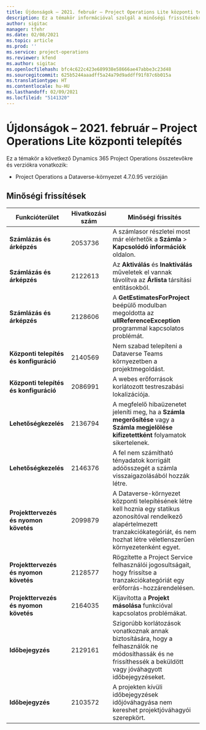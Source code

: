 ```yaml
---
title: Újdonságok – 2021. február – Project Operations Lite központi telepítés
description: Ez a témakör információval szolgál a minőségi frissítésekről, amelyek a Project Operations Lite központi telepítés 2021 februári kiadásában váltak elérhetővé.
author: sigitac
manager: tfehr
ms.date: 02/08/2021
ms.topic: article
ms.prod: ''
ms.service: project-operations
ms.reviewer: kfend
ms.author: sigitac
ms.openlocfilehash: bfc4c622c423e689938e58666ae47abbe3c23d48
ms.sourcegitcommit: 625b5244aaadff5a24a79d9addff91f87c6b015a
ms.translationtype: HT
ms.contentlocale: hu-HU
ms.lasthandoff: 02/09/2021
ms.locfileid: "5141320"
---
```

# <a name="whats-new-february-2021---project-operations-lite-deployment"></a>Újdonságok – 2021. február – Project Operations Lite központi telepítés

Ez a témakör a következő Dynamics 365 Project Operations összetevőkre és verziókra vonatkozik:

  - Project Operations a Dataverse-környezet 4.7.0.95 verzióján

## <a name="quality-updates"></a>Minőségi frissítések

| **Funkcióterület** | **Hivatkozási szám** | **Minőségi frissítés** |
| --- | --- | --- |
| **Számlázás és árképzés** | 2053736 | A számlasor részletei most már elérhetők a **Számla** > **Kapcsolódó információk** oldalon. |
| **Számlázás és árképzés** | 2122613 | Az **Aktiválás** és **Inaktiválás** műveletek el vannak távolítva az **Árlista** társítási entitásokból. |
| **Számlázás és árképzés** | 2128606 | A **GetEstimatesForProject** beépülő modulban megoldotta az **ullReferenceException** programmal kapcsolatos problémát. |
| **Központi telepítés és konfiguráció** | 2140569 | Nem szabad telepíteni a Dataverse Teams környezetben a projektmegoldást. |
| **Központi telepítés és konfiguráció** | 2086991 | A webes erőforrások korlátozott testreszabási lokalizációja. |
| **Lehetőségkezelés** | 2136794 | A megfelelő hibaüzenetet jeleníti meg, ha a **Számla megerősítése** vagy a **Számla megjelölése kifizetettként** folyamatok sikertelenek. |
| **Lehetőségkezelés** | 2146376 | A fel nem számítható tényadatok korrigált adóösszegét a számla visszaigazolásából hozzák létre. |
| **Projekttervezés és nyomon követés** | 2099879 | A Dataverse-környezet központi telepítésének létre kell hoznia egy statikus azonosítóval rendelkező alapértelmezett tranzakciókategóriát, és nem hozhat létre véletlenszerűen környezetenként egyet. |
| **Projekttervezés és nyomon követés** | 2128577 | Rögzítette a Project Service felhasználói jogosultságait, hogy frissítse a tranzakciókategóriát egy erőforrás-hozzárendelésen. |
| **Projekttervezés és nyomon követés** | 2164035 | Kijavította a **Projekt másolása** funkcióval kapcsolatos problémákat. |
| **Időbejegyzés** | 2129161 | Szigorúbb korlátozások vonatkoznak annak biztosítására, hogy a felhasználók ne módosíthassák és ne frissíthessék a beküldött vagy jóváhagyott időbejegyzéseket. |
| **Időbejegyzés** | 2103572 | A projekten kívüli időbejegyzések időjóváhagyása nem kereshet projektjóváhagyói szerepkört. |
